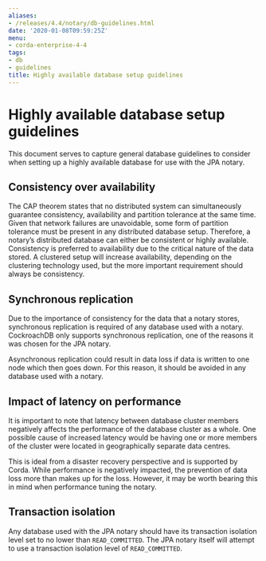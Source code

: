 ```yaml
---
aliases:
- /releases/4.4/notary/db-guidelines.html
date: '2020-01-08T09:59:25Z'
menu:
- corda-enterprise-4-4
tags:
- db
- guidelines
title: Highly available database setup guidelines
---
```



# Highly available database setup guidelines

This document serves to capture general database guidelines to consider when setting up a highly available
            database for use with the JPA notary.


## Consistency over availability

The CAP theorem states that no distributed system can simultaneously guarantee consistency, availability and
                partition tolerance at the same time. Given that network failures are unavoidable, some form of partition
                tolerance must be present in any distributed database setup. Therefore, a notary’s distributed database can
                either be consistent or highly available. Consistency is preferred to availability due to the critical nature
                of the data stored. A clustered setup will increase availability, depending on the clustering technology used,
                but the more important requirement should always be consistency.


## Synchronous replication

Due to the importance of consistency for the data that a notary stores, synchronous replication is required of
                any database used with a notary. CockroachDB only supports synchronous replication, one of the reasons it was
                chosen for the JPA notary.

Asynchronous replication could result in data loss if data is written to one node which then goes down. For
                this reason, it should be avoided in any database used with a notary.


## Impact of latency on performance

It is important to note that latency between database cluster members negatively affects the performance of
                the database cluster as a whole. One possible cause of increased latency would be having one or more members
                of the cluster were located in geographically separate data centres.

This is ideal from a disaster recovery perspective and is supported by Corda. While performance is negatively
                impacted, the prevention of data loss more than makes up for the loss. However, it may be worth bearing this
                in mind when performance tuning the notary.


## Transaction isolation

Any database used with the JPA notary should have its transaction isolation level set to no lower than
                `READ_COMMITTED`. The JPA notary itself will attempt to use a transaction isolation level of
                `READ_COMMITTED`.



